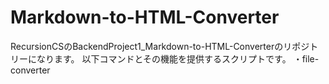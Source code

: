 # Markdown-to-HTML-Converter
RecursionCSのBackendProject1_Markdown-to-HTML-Converterのリポジトリーになります。
以下コマンドとその機能を提供するスクリプトです。
・file-converter
